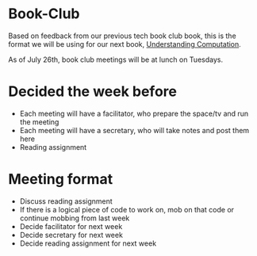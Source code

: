 # Book-Club

Based on feedback from our previous tech book club book, this is the format we will be using for our next book, [Understanding Computation](https://www.amazon.com/Understanding-Computation-Machines-Impossible-Programs/dp/1449329276/ref=sr_1_1?ie=UTF8&qid=1468269483&sr=8-1&keywords=understanding+computation).

As of July 26th, book club meetings will be at lunch on Tuesdays.

# Decided the week before
* Each meeting will have a facilitator, who prepare the space/tv and run the meeting
* Each meeting will have a secretary, who will take notes and post them here
* Reading assignment

# Meeting format
* Discuss reading assignment
* If there is a logical piece of code to work on, mob on that code or continue mobbing from last week
* Decide facilitator for next week
* Decide secretary for next week
* Decide reading assignment for next week
